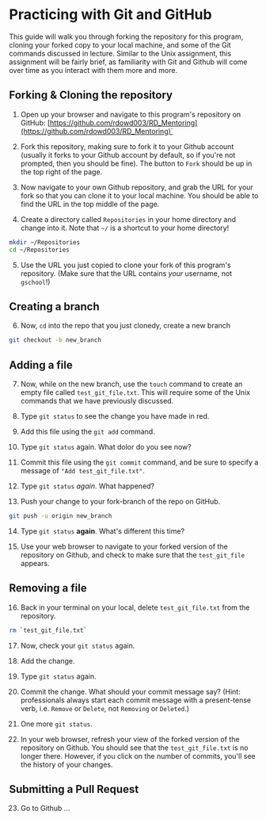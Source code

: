 # Practicing with Git and GitHub

This guide will walk you through forking the repository for this
program, cloning your forked copy to your local machine, and some of the
Git commands discussed in lecture. Similar to the Unix assignment, this
assignment will be fairly brief, as familiarity with Git and Github will
come over time as you interact with them more and more.

## Forking & Cloning the repository
1. Open up your browser and navigate to this program's repository on GitHub:
[https://github.com/rdowd003/RD_Mentoring](https://github.com/rdowd003/RD_Mentoring)`

2. Fork this repository, making sure to fork it to your Github
account (usually it forks to your Github account by default, so if you're not
prompted, then you should be fine). The button to `Fork` should be up in the
top right of the page.

3. Now navigate to your own Github repository, and grab the URL for your
fork so that you can clone it to your local machine. You should be able
to find the URL in the top middle of the page.

4. Create a directory called `Repositories` in your home directory and change into it. Note that `~/` is a shortcut to your home directory!
```bash
mkdir ~/Repositories
cd ~/Repositories
```

5. Use the URL you just copied to clone your fork of this program's repository. (Make sure that the URL contains *your* username, not `gschool`!)

## Creating a branch
6. Now, `cd` into the repo that you just clonedy, create a new branch
```bash
git checkout -b new_branch
```

## Adding a file
7. Now, while on the new branch, use the `touch` command to create an empty file called `test_git_file.txt`. This will require some of the Unix commands that we have previously discussed.

8. Type `git status` to see the change you have made in red.

9. Add this file using the `git add` command.

10. Type `git status` again. What dolor do you see now?

11. Commit this file using the `git commit` command, and be sure to specify a message of `"Add test_git_file.txt"`.

12. Type `git status` *again*. What happened?

13. Push your change to your fork-branch of the repo on GitHub.
```bash
git push -u origin new_branch
```

14. Type `git status` **again**. What's different this time?

15. Use your web browser to navigate to your forked version of the repository on Github, and check to make sure that the `test_git_file` appears.

## Removing a file
16. Back in your terminal on your local, delete `test_git_file.txt` from
the repository.
```bash
rm `test_git_file.txt`
```

17. Now, check your `git status` again.

18. Add the change.

19. Type `git status` again.

20. Commit the change. What should your commit message say? (Hint: professionals always start each commit message with a present-tense verb, i.e. `Remove` or `Delete`, not `Removing` or `Deleted`.)

21. One more `git status`.

22. In your web browser, refresh your view of the forked version of the repository on Github. You should see that the `test_git_file.txt` is no longer there. However, if you click on the number of commits, you'll see the history of your changes.


## Submitting a Pull Request
23. Go to Github ...